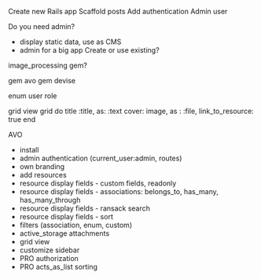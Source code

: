 Create new Rails app
Scaffold posts
Add authentication
Admin user

Do you need admin?
- display static data, use as CMS
- admin for a big app
Create or use existing?

image_processing gem?

gem avo
gem devise

enum user role

grid view
grid do
  title :title, as: :text
  cover: image, as : :file, link_to_resource: true
end

AVO
- install
- admin authentication (current_user:admin, routes)
- own branding
- add resources
- resource display fields - custom fields, readonly
- resource display fields - associations: belongs_to, has_many, has_many_through
- resource display fields - ransack search
- resource display fields - sort
- filters (association, enum, custom)
- active_storage attachments
- grid view
- customize sidebar
- PRO authorization
- PRO acts_as_list sorting
